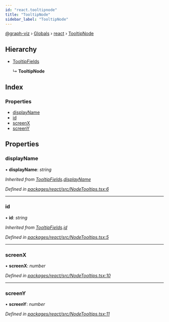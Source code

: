 ```yaml
---
id: "react.tooltipnode"
title: "TooltipNode"
sidebar_label: "TooltipNode"
---
```


[@graph-viz](../index.md) › [Globals](../globals.md) › [react](../modules/react.md) › [TooltipNode](react.tooltipnode.md)

## Hierarchy

* [TooltipFields](react.tooltipfields.md)

  ↳ **TooltipNode**

## Index

### Properties

* [displayName](react.tooltipnode.md#displayname)
* [id](react.tooltipnode.md#id)
* [screenX](react.tooltipnode.md#screenx)
* [screenY](react.tooltipnode.md#screeny)

## Properties

###  displayName

• **displayName**: *string*

*Inherited from [TooltipFields](react.tooltipfields.md).[displayName](react.tooltipfields.md#displayname)*

*Defined in [packages/react/src/NodeTooltips.tsx:6](https://github.com/uplevel-technology/graph-viz/blob/a1a88b4/packages/react/src/NodeTooltips.tsx#L6)*

___

###  id

• **id**: *string*

*Inherited from [TooltipFields](react.tooltipfields.md).[id](react.tooltipfields.md#id)*

*Defined in [packages/react/src/NodeTooltips.tsx:5](https://github.com/uplevel-technology/graph-viz/blob/a1a88b4/packages/react/src/NodeTooltips.tsx#L5)*

___

###  screenX

• **screenX**: *number*

*Defined in [packages/react/src/NodeTooltips.tsx:10](https://github.com/uplevel-technology/graph-viz/blob/a1a88b4/packages/react/src/NodeTooltips.tsx#L10)*

___

###  screenY

• **screenY**: *number*

*Defined in [packages/react/src/NodeTooltips.tsx:11](https://github.com/uplevel-technology/graph-viz/blob/a1a88b4/packages/react/src/NodeTooltips.tsx#L11)*
